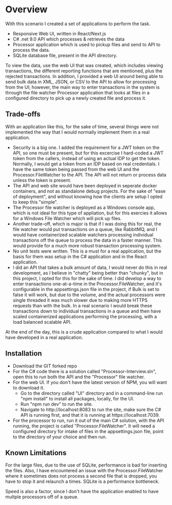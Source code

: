 # Overview

With this scenario I created a set of applications to perform the task.
- Responsive Web UI, written in React/Next.js
- C# .net 9.0 API which processes & retrieves the data
- Processor application which is used to pickup files and send to API to process the data.
- SQLite database file, present in the API directory.

To view the data, use the web UI that was created, which includes viewing transactions, the different reporting functions that are mentioned, plus the rejected transactions.  In addition, I provided a web UI around being able to send bulk data in XML, JSON, or CSV to the API to allow for processing from the UI; however, the main way to enter transactions in the system is through the file watcher Processor application that looks at files in a configured directory to pick up a newly created file and process it.

## Trade-offs

With an application like this, for the sake of time, several things were not implemented the way that I would normally implement them in a real application.

- Security is a big one.  I added the requirement for a JWT token on the API, so one must be present, but for this excercise I hard-coded a JWT token from the callers, instead of using an actual IDP to get the token.  Normally, I would get a token from an IDP based on real credentials.  I have the same token being passed from the web UI and the Processor.FileWatcher to the API.  The API will not return or process data unless the token is present.
- The API and web site would have been deployed in seperate docker containers, and not as standalone debug projects. For the sake of "ease of deployment", and without knowing how the clients are setup I opted to keep this "simple".
- The Processor file watcher is deployed as a Windows console app, which is not ideal for this type of appliation, but for this exercies it allows for a Windows File Watcher which will pick up files.  
- Another trade-off, which is major is that if I was doing this for real, the file watcher would put transactions on a queue, like RabbitMQ, and I would have containerized scalable watchers processing individual transactions off the queue to process the data in a faster manner.  This would provide for a much more robust transaction processing system.
- No unit tests were written.  This is a must for a real application, but the basis for them was setup in the C# application and in the React application.
- I did an API that takes a bulk amount of data, I would never do this in real development, as I believe in "chatty" being better than "chunky", but in this project, I opted for this for the sake of time.  I did develop a way to enter transactions one-at-a-time in the Processor.FileWatcher, and it's configurable in the appsettings.json file in the project, if Bulk is set to false it will work, but due to the volume, and the actual processors were single threaded it was much slower due to making more HTTPS requests than with the bulk.  In a real scenario I would break these transactions down to individual transactions in a queue and then have scaled containerized applications performing the processing, with a load balanced scalable API.

At the end of the day, this is a crude application compared to what I would have developed in a real application.

## Installation

- Download the GIT forked repo
- For the C# code there is a solution called "Processor-Interview.sln", open this to run both the API and the "Processor" file watcher.
- For the web UI.  If you don't have the latest version of NPM, you will want to download it.
  - Go to the directory called "UI" directory and in a command-line run "npm install" to install all packages, locally, for the UI.
  - Run "npm run dev" to run the site.
  - Navigate to http://localhost:8083 to run the site, make sure the C# API is running first, and that it is running at https://localhost:7039.
- For the processor to run, run it out of the main C# solution, with the API running, the project is called "Processor.FileWatcher".  It will need a configured directory for intake of files in the appsettings.json file, point to the directory of your choice and then run.

## Known Limitations

For the large files, due to the use of SQLite, performance is bad for inserting the files.  Also, I have encountered an issue with the Processor.FileWatcher where it sometimes does not process a second file that is dropped, you have to stop it and relaunch a times. SQLite is a performance bottleneck.

Speed is also a factor, since I don't have the application enabled to have multple processors off of a queue.

